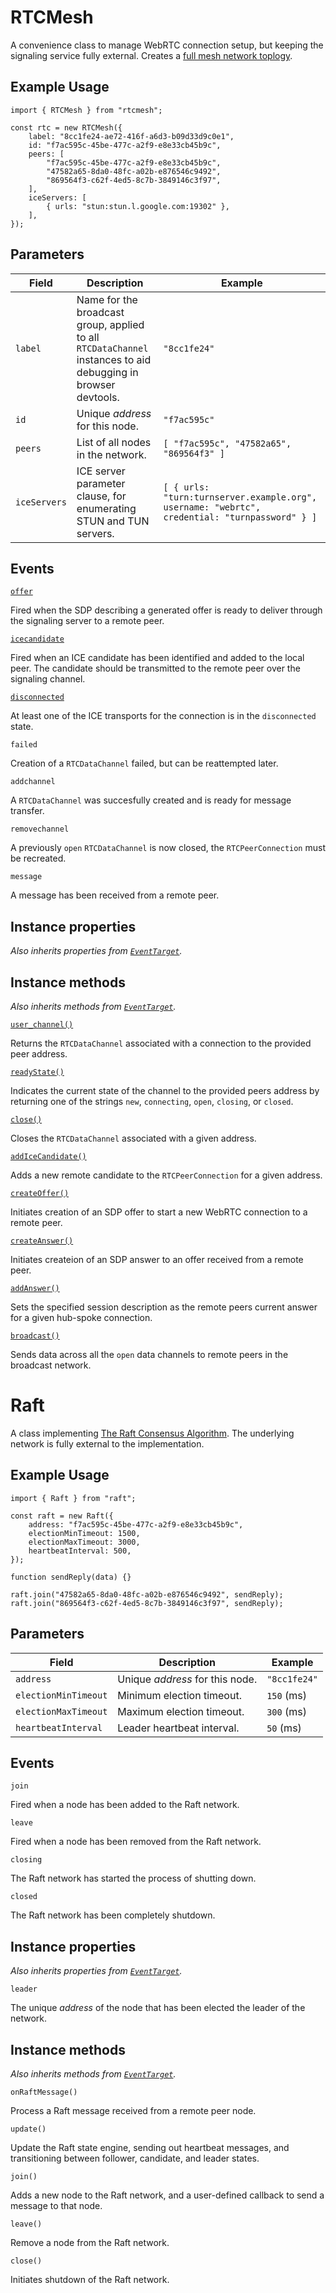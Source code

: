# RTCMesh
A convenience class to manage WebRTC connection setup, but keeping the signaling service fully external.  Creates a [full mesh network toplogy](https://en.wikipedia.org/wiki/Mesh_networking).

## Example Usage
```
import { RTCMesh } from "rtcmesh";

const rtc = new RTCMesh({
	label: "8cc1fe24-ae72-416f-a6d3-b09d33d9c0e1",
	id: "f7ac595c-45be-477c-a2f9-e8e33cb45b9c",
	peers: [
		"f7ac595c-45be-477c-a2f9-e8e33cb45b9c",
		"47582a65-8da0-48fc-a02b-e876546c9492",
		"869564f3-c62f-4ed5-8c7b-3849146c3f97",
	],
	iceServers: [
		{ urls: "stun:stun.l.google.com:19302" },
	],
});
```

## Parameters
| Field | Description | Example |
| --- | --- | --- |
| `label` | Name for the broadcast group, applied to all `RTCDataChannel` instances to aid debugging in browser devtools. | `"8cc1fe24"` |
| `id` | Unique _address_ for this node. | `"f7ac595c"` |
| `peers` | List of all nodes in the network. | `[ "f7ac595c", "47582a65", "869564f3" ]` |
| `iceServers` | ICE server parameter clause, for enumerating STUN and TUN servers. | `[ { urls: "turn:turnserver.example.org", username: "webrtc", credential: "turnpassword" } ]` |

## Events
[`offer`](https://developer.mozilla.org/en-US/docs/Web/API/RTCPeerConnection/createOffer)

Fired when the SDP describing a generated offer is ready to deliver through the signaling server to a remote peer.

[`icecandidate`](https://developer.mozilla.org/en-US/docs/Web/API/RTCPeerConnection/icecandidate_event)

Fired when an ICE candidate has been identified and added to the local peer.  The candidate should be transmitted to the remote peer over the signaling channel.

[`disconnected`](https://developer.mozilla.org/en-US/docs/Web/API/RTCPeerConnection/connectionstatechange_event)

At least one of the ICE transports for the connection is in the `disconnected` state.

`failed`

Creation of a `RTCDataChannel` failed, but can be reattempted later.

`addchannel`

A `RTCDataChannel` was succesfully created and is ready for message transfer.

`removechannel`

A previously `open` `RTCDataChannel` is now closed, the `RTCPeerConnection` must be recreated.

`message`

A message has been received from a remote peer.

## Instance properties
_Also inherits properties from [`EventTarget`](https://developer.mozilla.org/en-US/docs/Web/API/EventTarget)._


## Instance methods
_Also inherits methods from [`EventTarget`](https://developer.mozilla.org/en-US/docs/Web/API/EventTarget)._

[`user_channel()`](https://developer.mozilla.org/en-US/docs/Web/API/RTCDataChannel)

Returns the `RTCDataChannel` associated with a connection to the provided peer address.

[`readyState()`](https://developer.mozilla.org/en-US/docs/Web/API/RTCDataChannel/readyState)

Indicates the current state of the channel to the provided peers address by returning one of the strings `new`, `connecting`, `open`, `closing`, or `closed`.

[`close()`](https://developer.mozilla.org/en-US/docs/Web/API/RTCDataChannel/close)

Closes the `RTCDataChannel` associated with a given address.

[`addIceCandidate()`](https://developer.mozilla.org/en-US/docs/Web/API/RTCPeerConnection/addIceCandidate)

Adds a new remote candidate to the `RTCPeerConnection` for a given address.

[`createOffer()`](https://developer.mozilla.org/en-US/docs/Web/API/RTCPeerConnection/createOffer)

Initiates creation of an SDP offer to start a new WebRTC connection to a remote peer.

[`createAnswer()`](https://developer.mozilla.org/en-US/docs/Web/API/RTCPeerConnection/createAnswer)

Initiates createion of an SDP answer to an offer received from a remote peer.

[`addAnswer()`](https://developer.mozilla.org/en-US/docs/Web/API/RTCPeerConnection/setRemoteDescription)

Sets the specified session description as the remote peers current answer for a given hub-spoke connection.

[`broadcast()`](https://developer.mozilla.org/en-US/docs/Web/API/RTCDataChannel/send)

Sends data across all the `open` data channels to remote peers in the broadcast network.


# Raft
A class implementing [The Raft Consensus Algorithm](https://raft.github.io/).  The underlying network is fully external to the implementation.

## Example Usage
```
import { Raft } from "raft";

const raft = new Raft({
	address: "f7ac595c-45be-477c-a2f9-e8e33cb45b9c",
	electionMinTimeout: 1500,
	electionMaxTimeout: 3000,
	heartbeatInterval: 500,
});

function sendReply(data) {}

raft.join("47582a65-8da0-48fc-a02b-e876546c9492", sendReply);
raft.join("869564f3-c62f-4ed5-8c7b-3849146c3f97", sendReply);
```

## Parameters
| Field | Description | Example |
| --- | --- | --- |
| `address` | Unique _address_ for this node. | `"8cc1fe24"` |
| `electionMinTimeout` | Minimum election timeout. | `150` (ms) |
| `electionMaxTimeout` | Maximum election timeout. | `300` (ms) |
| `heartbeatInterval` | Leader heartbeat interval.  | `50` (ms) |

## Events
`join`

Fired when a node has been added to the Raft network.

`leave`

Fired when a node has been removed from the Raft network.

`closing`

The Raft network has started the process of shutting down.

`closed`

The Raft network has been completely shutdown.

## Instance properties
_Also inherits properties from [`EventTarget`](https://developer.mozilla.org/en-US/docs/Web/API/EventTarget)._

`leader`

The unique _address_ of the node that has been elected the leader of the network.

## Instance methods
_Also inherits methods from [`EventTarget`](https://developer.mozilla.org/en-US/docs/Web/API/EventTarget)._

`onRaftMessage()`

Process a Raft message received from a remote peer node.

`update()`

Update the Raft state engine, sending out heartbeat messages, and transitioning between follower, candidate, and leader states.

`join()`

Adds a new node to the Raft network, and a user-defined callback to send a message to that node.

`leave()`

Remove a node from the Raft network.

`close()`

Initiates shutdown of the Raft network.
